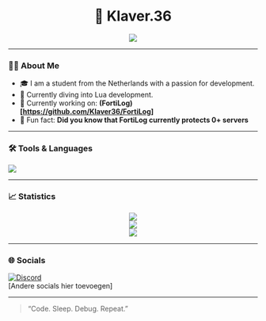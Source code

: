 <h1 align="center">👋 Klaver.36</h1>
<p align="center">
  <img src="https://readme-typing-svg.herokuapp.com?center=true&vCenter=true&lines=Developer+%7C+FortiLog+%7C+Protect+And+Serve+%7C+Always+Learning" />
</p>

---

### 🧑‍💻 About Me

- 🎓 I am a student from the Netherlands with a passion for development.
- 🌱 Currently diving into Lua development.
- 💼 Currently working on: **(FortiLog)[https://github.com/Klaver36/FortiLog]**
- 🧠 Fun fact: **Did you know that FortiLog currently protects 0+ servers**

---

### 🛠️ Tools & Languages

<p>
  <img src="https://skillicons.dev/icons?i=html,css,js,ts,nodejs,react,nextjs,tailwind,python,csharp,java,mysql,linux,bash,figma,vscode" />
</p>

---

### 📈 Statistics

<p align="center">
  <img src="https://github-readme-stats.vercel.app/api?username=[jouwgebruikersnaam]&show_icons=true&theme=tokyonight" />
  <br/>
  <img src="https://github-readme-streak-stats.herokuapp.com/?user=[jouwgebruikersnaam]&theme=tokyonight" />
  <br/>
  <img src="https://github-readme-stats.vercel.app/api/top-langs/?username=[jouwgebruikersnaam]&layout=compact&theme=tokyonight" />
</p>

---

### 🌐 Socials

[![Discord](https://img.shields.io/badge/Discord-%237289DA.svg?style=for-the-badge&logo=discord&logoColor=white)](https://discord.gg/user/821120248425873468)  
[Andere socials hier toevoegen]

---

> “Code. Sleep. Debug. Repeat.”
